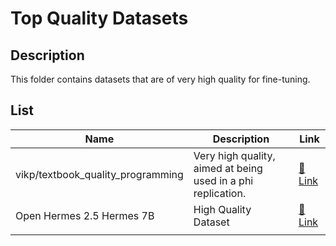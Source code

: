 # Top Quality Datasets

## Description

This folder contains datasets that are of very high quality for fine-tuning.

## List

| Name                              | Description                                                  | Link                                                                         |
| --------------------------------- | ------------------------------------------------------------ | ---------------------------------------------------------------------------- |
| vikp/textbook_quality_programming | Very high quality, aimed at being used in a phi replication. | [🔗 Link](https://huggingface.co/datasets/vikp/textbook_quality_programming) |
| Open Hermes 2.5 Hermes 7B         | High Quality Dataset                                         | [🔗 Link](https://huggingface.co/teknium/OpenHermes-2.5-Mistral-7B)          |
|                                   |                                                              |                                                                              |
